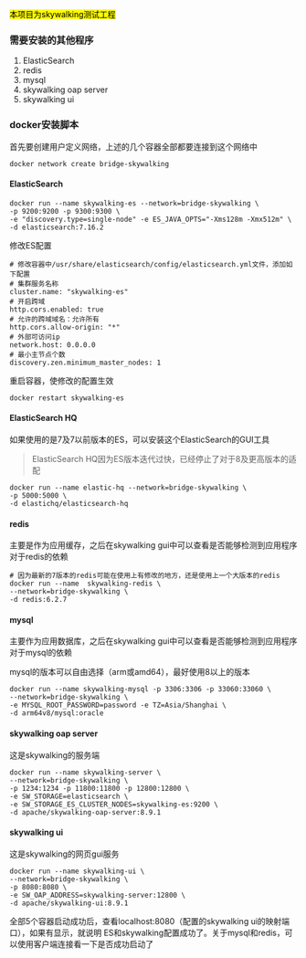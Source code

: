 <mark>本项目为skywalking测试工程</mark>

### 需要安装的其他程序

1. ElasticSearch
2. redis
3. mysql
4. skywalking oap server
5. skywalking ui

### docker安装脚本
首先要创建用户定义网络，上述的几个容器全部都要连接到这个网络中
```shell
docker network create bridge-skywalking
```

#### ElasticSearch

```shell
docker run --name skywalking-es --network=bridge-skywalking \
-p 9200:9200 -p 9300:9300 \
-e "discovery.type=single-node" -e ES_JAVA_OPTS="-Xms128m -Xmx512m" \
-d elasticsearch:7.16.2
```

修改ES配置

```shell
# 修改容器中/usr/share/elasticsearch/config/elasticsearch.yml文件，添加如下配置
# 集群服务名称
cluster.name: "skywalking-es"
# 开启跨域
http.cors.enabled: true
# 允许的跨域域名：允许所有
http.cors.allow-origin: "*"
# 外部可访问ip
network.host: 0.0.0.0
# 最小主节点个数
discovery.zen.minimum_master_nodes: 1
```
重启容器，使修改的配置生效

```shell
docker restart skywalking-es
```

#### ElasticSearch HQ
如果使用的是7及7以前版本的ES，可以安装这个ElasticSearch的GUI工具

> ElasticSearch HQ因为ES版本迭代过快，已经停止了对于8及更高版本的适配

```shell
docker run --name elastic-hq --network=bridge-skywalking \
-p 5000:5000 \
-d elastichq/elasticsearch-hq
```

#### redis

主要是作为应用缓存，之后在skywalking gui中可以查看是否能够检测到应用程序对于redis的依赖

```shell
# 因为最新的7版本的redis可能在使用上有修改的地方，还是使用上一个大版本的redis
docker run --name  skywalking-redis \
--network=bridge-skywalking \
-d redis:6.2.7
```

#### mysql

主要作为应用数据库，之后在skywalking gui中可以查看是否能够检测到应用程序对于mysql的依赖

mysql的版本可以自由选择（arm或amd64），最好使用8以上的版本

```shell
docker run --name skywalking-mysql -p 3306:3306 -p 33060:33060 \
--network=bridge-skywalking \
-e MYSQL_ROOT_PASSWORD=password -e TZ=Asia/Shanghai \
-d arm64v8/mysql:oracle
```

#### skywalking oap server

这是skywalking的服务端

```shell
docker run --name skywalking-server \
--network=bridge-skywalking \
-p 1234:1234 -p 11800:11800 -p 12800:12800 \
-e SW_STORAGE=elasticsearch \
-e SW_STORAGE_ES_CLUSTER_NODES=skywalking-es:9200 \
-d apache/skywalking-oap-server:8.9.1
```

#### skywalking ui

这是skywalking的网页gui服务

```shell
docker run --name skywalking-ui \
--network=bridge-skywalking \
-p 8080:8080 \
-e SW_OAP_ADDRESS=skywalking-server:12800 \
-d apache/skywalking-ui:8.9.1
```

全部5个容器启动成功后，查看localhost:8080（配置的skywalking ui的映射端口），如果有显示，就说明
ES和skywalking配置成功了。关于mysql和redis，可以使用客户端连接看一下是否成功启动了




